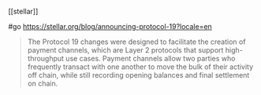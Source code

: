 [[stellar]]

#go https://stellar.org/blog/announcing-protocol-19?locale=en

>The Protocol 19 changes were designed to facilitate the creation of payment channels, which are Layer 2 protocols that support high-throughput use cases. Payment channels allow two parties who frequently transact with one another to move the bulk of their activity off chain, while still recording opening balances and final settlement on chain. 